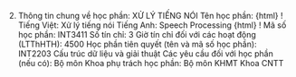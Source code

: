 2. Thông tin chung về học phần: XỬ LÝ TIẾNG NÓI Tên học phần:
{html}
! Tiếng Việt: Xử lý tiếng nói Tiếng Anh: Speech Processing
{html}
! Mã số học phần: INT3411 Số tín chỉ: 3 Giờ tín chỉ đối với các hoạt động (LTThHTH): 4500 Học phần tiên quyết (tên và mã số học phần): INT2203 Cấu trúc dữ
liệu và giải thuật Các yêu cầu đối với học phần (nếu có): Bộ môn Khoa phụ trách học phần: Bộ môn KHMT Khoa CNTT
